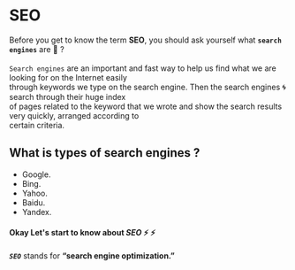 # SEO
Before you get to know the term **SEO**, you should ask yourself what **`search engines`** are 🤔 ? <br /><br/>
`Search engines` are an important and fast way to help us find what we are looking for on the Internet easily <br/> through keywords we type on the search engine.
Then the search engines :cyclone: search  through their huge index<br/> of pages related to the keyword that we wrote and show the search results very quickly, arranged according to <br /> certain criteria.
## What is types of search engines ?
- Google.
- Bing.
- Yahoo.
- Baidu.
- Yandex.<br />
#### Okay Let's start to know about ***SEO*** :zap: :zap: 
***`SEO`*** stands for **“search engine optimization.”**

